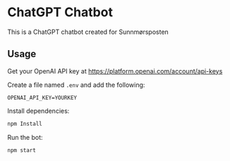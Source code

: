 # ChatGPT Chatbot

This is a ChatGPT chatbot created for Sunnmørsposten

## Usage

Get your OpenAI API key at https://platform.openai.com/account/api-keys

Create a file named `.env` and add the following:

```
OPENAI_API_KEY=YOURKEY
```

Install dependencies:

```bash
npm Install
```

Run the bot:

```bash
npm start
```

